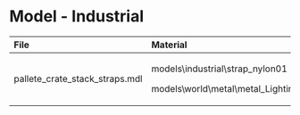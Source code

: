 # Model - Industrial

<table>
  <thead>
    <tr>
      <th style="text-align:left">File</th>
      <th style="text-align:left">Material</th>
    </tr>
  </thead>
  <tbody>
    <tr>
      <td style="text-align:left">pallete_crate_stack_straps.mdl</td>
      <td style="text-align:left">
        <p>models\industrial\strap_nylon01</p>
        <p>models\world\metal\metal_Lighting_case</p>
      </td>
    </tr>
  </tbody>
</table>